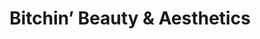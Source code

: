 ---
title: "Bitchin’ Beauty & Aesthetics"
url: /logansport/bitchin-beauty-und-aesthetics/
shop: Kosmetik
---